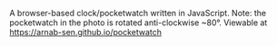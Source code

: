 A browser-based clock/pocketwatch written in JavaScript. Note: the pocketwatch in the photo is rotated anti-clockwise ~80°. Viewable at <https://arnab-sen.github.io/pocketwatch>
